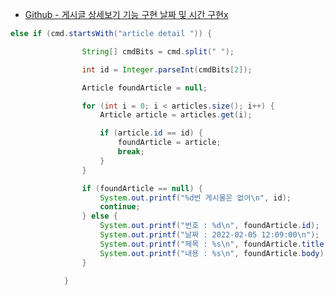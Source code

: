 - [Github - 게시글 상세보기 기능 구현 날짜 및 시간 구현x](https://github.com/kingssik/Practice_Room/commit/704c23178093d5c43f536d2a1c5338a03a89a506)

```java
else if (cmd.startsWith("article detail ")) {

				String[] cmdBits = cmd.split(" ");

				int id = Integer.parseInt(cmdBits[2]);

				Article foundArticle = null;

				for (int i = 0; i < articles.size(); i++) {
					Article article = articles.get(i);

					if (article.id == id) {
						foundArticle = article;
						break;
					}
				}

				if (foundArticle == null) {
					System.out.printf("%d번 게시물은 없어\n", id);
					continue;
				} else {
					System.out.printf("번호 : %d\n", foundArticle.id);
					System.out.printf("날짜 : 2022-02-05 12:09:00\n");
					System.out.printf("제목 : %s\n", foundArticle.title);
					System.out.printf("내용 : %s\n", foundArticle.body);
				}

			}
```